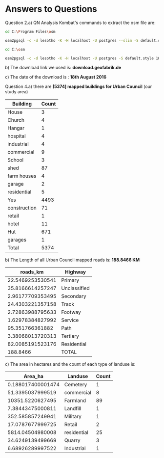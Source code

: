 # Answers to Questions

Question 2.a) QN Analysis Kombat's commands to extract the osm file are:

```bash
cd C:\Program Files\osm

osm2pgsql -c -d lesotho -K -H localhost -U postgres --slim -S default.style 1808-lesotho-latest.osm.pbf (fifiQn)

cd C:\osm

osm2pgsql -c -d lesotho -K -H localhost -U postgres -S default.style 1808-lesotho-latest.osm.pbf (MontshyQn and Stanley Makhanya )
```

b) The download link we used is: **download.geofabrik.de**

c) The date of the download is : **18th August 2016**

Question 4.a) there are **[5374] mapped buildings for Urban Council** (our study area)

| Building     | Count |
|--------------|-------|
| House        | 3     |
| Church       | 4     |
| Hangar       | 1     |
| hospital     | 4     |
| industrial   | 4     |
| commercial   | 9     |
| School       | 3     |
| shed         | 87    |
| farm houses  | 4     |
| garage       | 2     |
| residential  | 5     |
| Yes          | 4493  |
| construction | 71    |
| retail       | 1     |
| hotel        | 11    |
| Hut          | 671   |
| garages      | 1     |
| Total        | 5374  |

b) The Length of all Urban Council mapped roads is: **188.8466 KM**

| roads\_km        | Highway      |
|------------------|--------------|
| 22.5469253530541 | Primary      |
| 35.8166614257247 | Unclassified |
| 2.96177709353495 | Secondary    |
| 24.4303221357158 | Track        |
| 2.72863988795633 | Footway      |
| 1.62978384827992 | Service      |
| 95.351766361882  | Path         |
| 3.38068013720313 | Tertiary     |
| 82.0085191523176 | Residential  |
| 188.8466         | TOTAL        |

c) The area in hectares and the count of each type of landuse is:

| Area\_ha          | Landuse     | Count |
|-------------------|-------------|-------|
| 0.188017400001474 | Cemetery    | 1     |
| 51.3395037999519  | commercial  | 8     |
| 10351.5220627495  | Farmland    | 89    |
| 7.38443475000811  | Landfill    | 1     |
| 352.585857249941  | Military    | 1     |
| 17.0787677999725  | Retail      | 2     |
| 5814.04504980008  | residential | 25    |
| 34.6249139499669  | Quarry      | 3     |
| 6.68926289997522  | Industrial  | 1     |

